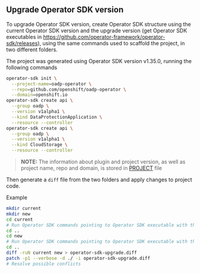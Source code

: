 ## Upgrade Operator SDK version

To upgrade Operator SDK version, create Operator SDK structure using the current Operator SDK version and the upgrade version (get Operator SDK executables in https://github.com/operator-framework/operator-sdk/releases), using the same commands used to scaffold the project, in two different folders.

The project was generated using Operator SDK version v1.35.0, running the following commands
```sh
operator-sdk init \
  --project-name=oadp-operator \
  --repo=github.com/openshift/oadp-operator \
  --domain=openshift.io
operator-sdk create api \
  --group oadp \
  --version v1alpha1 \
  --kind DataProtectionApplication \
  --resource --controller
operator-sdk create api \
  --group oadp \
  --version v1alpha1 \
  --kind CloudStorage \
  --resource --controller
```
> **NOTE:** The information about plugin and project version, as well as project name, repo and domain, is stored in [PROJECT](../../PROJECT) file

Then generate a `diff` file from the two folders and apply changes to project code.

Example
```sh
mkdir current
mkdir new
cd current
# Run Operator SDK commands pointing to Operator SDK executable with the current version
cd ..
cd new
# Run Operator SDK commands pointing to Operator SDK executable with the new version
cd ..
diff -ruN current new > operator-sdk-upgrade.diff
patch -p1 --verbose -d ./ -i operator-sdk-upgrade.diff
# Resolve possible conflicts
```